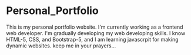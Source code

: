 # Personal_Portfolio
This is my personal portfolio website. I'm currently working as a frontend web developer. I'm gradually developing my web developing skills. I know HTML-5, CSS, and Bootstrap-5, and I am learning javascrpit for making dynamic websites. keep me in your prayers... 